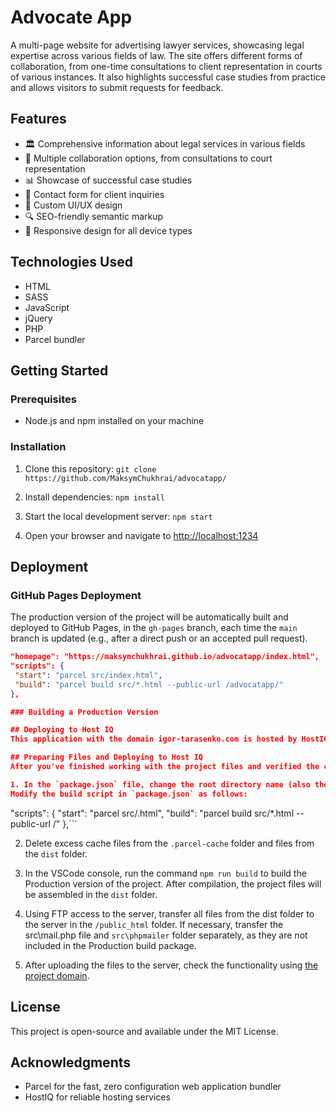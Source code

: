 # Advocate App

A multi-page website for advertising lawyer services, showcasing legal expertise across various fields of law. The site offers different forms of collaboration, from one-time consultations to client representation in courts of various instances. It also highlights successful case studies from practice and allows visitors to submit requests for feedback.

## Features

- 🏛️ Comprehensive information about legal services in various fields
- 💼 Multiple collaboration options, from consultations to court representation
- 📊 Showcase of successful case studies
- 📝 Contact form for client inquiries
- 🎨 Custom UI/UX design
- 🔍 SEO-friendly semantic markup
- 📱 Responsive design for all device types

## Technologies Used

- HTML
- SASS
- JavaScript
- jQuery
- PHP
- Parcel bundler

## Getting Started

### Prerequisites

- Node.js and npm installed on your machine

### Installation

1. Clone this repository: `git clone https://github.com/MaksymChukhrai/advocatapp/`

2. Install dependencies: `npm install`

3. Start the local development server: `npm start`

4. Open your browser and navigate to [http://localhost:1234](http://localhost:1234)

## Deployment

### GitHub Pages Deployment

The production version of the project will be automatically built and deployed to GitHub Pages, in the `gh-pages` branch, each time the `main` branch is updated (e.g., after a direct push or an accepted pull request).

```json
"homepage": "https://maksymchukhrai.github.io/advocatapp/index.html",
"scripts": {
 "start": "parcel src/index.html",
 "build": "parcel build src/*.html --public-url /advocatapp/"
},

### Building a Production Version

## Deploying to Host IQ
This application with the domain igor-tarasenko.com is hosted by HostIQ.

## Preparing Files and Deploying to Host IQ
After you've finished working with the project files and verified the correct functionality at http://localhost:1234, follow these steps:

1. In the `package.json` file, change the root directory name (also the base URL). Specifically, the base URL should be set to `/`, as your project is in the root directory of your site (/public_html) on the provider's server.
Modify the build script in `package.json` as follows:
```
"scripts": {
    "start": "parcel src/.html",
    "build": "parcel build src/*.html --public-url /"
},```

2. Delete excess cache files from the `.parcel-cache` folder and files from the `dist` folder.

3. In the VSCode console, run the command `npm run build` to build the Production version of the project. After compilation, the project files will be assembled in the `dist` folder.
4. Using FTP access to the server, transfer all files from the dist folder to the server in the `/public_html` folder. If necessary, transfer the src\mail.php file and `src\phpmailer` folder separately, as they are not included in the Production build package.
5. After uploading the files to the server, check the functionality using [the project domain](https://igor-tarasenko.com/).

## License
This project is open-source and available under the MIT License.

## Acknowledgments

- Parcel for the fast, zero configuration web application bundler
- HostIQ for reliable hosting services
